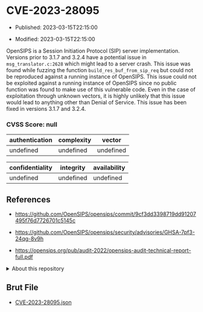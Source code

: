 # CVE-2023-28095

- Published: 2023-03-15T22:15:00

- Modified: 2023-03-15T22:15:00

OpenSIPS is a Session Initiation Protocol (SIP) server implementation. Versions prior to 3.1.7 and 3.2.4 have a potential issue in `msg_translator.c:2628` which might lead to a server crash. This issue was found while fuzzing the function `build_res_buf_from_sip_req` but could not be reproduced against a running instance of OpenSIPS. This issue could not be exploited against a running instance of OpenSIPS since no public function was found to make use of this vulnerable code. Even in the case of exploitation through unknown vectors, it is highly unlikely that this issue would lead to anything other than Denial of Service. This issue has been fixed in versions 3.1.7 and 3.2.4.

### CVSS Score: **null**

| authentication | complexity | vector |
| --- | --- | --- |
| undefined | undefined | undefined |

| confidentiality | integrity | availability |
| --- | --- | --- |
| undefined | undefined | undefined |

## References

* https://github.com/OpenSIPS/opensips/commit/9cf3dd3398719dd91207495f76d7726701c5145c

* https://github.com/OpenSIPS/opensips/security/advisories/GHSA-7pf3-24qg-8v9h

* https://opensips.org/pub/audit-2022/opensips-audit-technical-report-full.pdf

<details>
<summary>About this repository</summary> 

  This repository is part of the project [Live Hack CVE](https://github.com/Live-Hack-CVE). Main website can be found [www.live-hack.org](https://www.live-hack.org) 
  
  Made by [Sn0wAlice](https://github.com/Sn0wAlice) for the people that care about security and need to have a feed of the latest CVEs. Hope you enjoy it, don't forget to star the repo and follow me on [Twitter](https://twitter.com/Sn0wAlice) and [Github](https://github.com/Sn0wAlice). And that is my [personnal website](https://www.alice-snow.me/)

  - [Home Page](https://github.com/Live-Hack-CVE)
  - [Framework](https://github.com/Live-Hack-CVE/cve-framework)
  - [CVE database](https://github.com/Live-Hack-CVE/full_database)
  - [Changelog](https://github.com/Live-Hack-CVE/Changelog)
</details>

## Brut File

* [CVE-2023-28095.json](https://raw.githubusercontent.com/Live-Hack-CVE/full_database/main/cves/2023/CVE-2023-28095.json)

